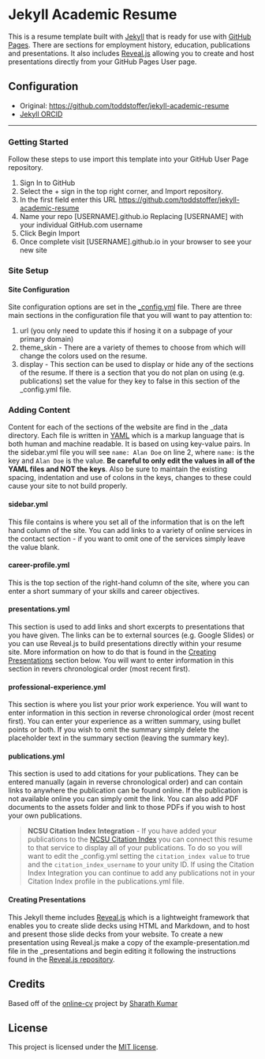 # Jekyll Academic Resume

This is a resume template built with [Jekyll](https://jekyllrb.com/) that is ready for use with [GitHub Pages](https://pages.github.com/). There are sections for employment history, education, publications and presentations. It also includes [Reveal.js](https://revealjs.com/#/) allowing you to create and host presentations directly from your GitHub Pages User page.

## Configuration

* Original: https://github.com/toddstoffer/jekyll-academic-resume
* [Jekyll ORCID](https://github.com/mfenner/jekyll-orcid)





------


### Getting Started
Follow these steps to use import this template into your GitHub User Page repository.

1. Sign In to GitHub
2. Select the + sign in the top right corner, and Import repository.
3. In the first field enter this URL https://github.com/toddstoffer/jekyll-academic-resume
4. Name your repo [USERNAME].github.io Replacing [USERNAME] with your individual GitHub.com username
5. Click Begin Import
6. Once complete visit [USERNAME].github.io in your browser to see your new site


### Site Setup
#### Site Configuration
Site configuration options are set in the [\_config.yml](/_config.yml) file. There are three main sections in the configuration file that you will want to pay attention to:

1. url (you only need to update this if hosing it on a subpage of your primary domain)
2. theme_skin - There are a variety of themes to choose from which will change the colors used on the resume.
3. display - This section can be used to display or hide any of the sections of the resume. If there is a section that you do not plan on using (e.g. publications) set the value for they key to false in this section of the \_config.yml file.

### Adding Content
Content for each of the sections of the website are find in the \_data directory. Each file is written in [YAML](https://en.wikipedia.org/wiki/YAML) which is a markup language that is both human and machine readable. It is based on using key-value pairs. In the sidebar.yml file you will see ```name: Alan Doe``` on line 2, where ```name:``` is the key and ```Alan Doe``` is the value. **Be careful to only edit the values in all of the YAML files and NOT the keys**. Also be sure to maintain the existing spacing, indentation and use of colons in the keys, changes to these could cause your site to not build properly.

#### sidebar.yml
This file contains is where you set all of the information that is on the left hand column of the site. You can add links to a variety of online services in the contact section - if you want to omit one of the services simply leave the value blank.

#### career-profile.yml
This is the top section of the right-hand column of the site, where you can enter a short summary of your skills and career objectives.

#### presentations.yml
This section is used to add links and short excerpts to presentations that you have given. The links can be to external sources (e.g. Google Slides) or you can use Reveal.js to build presentations directly within your resume site. More information on how to do that is found in the [Creating Presentations](#) section below. You will want to enter information in this section in revers chronological order (most recent first).

#### professional-experience.yml
This section is where you list your prior work experience. You will want to enter information in this section in reverse chronological order (most recent first). You can enter your experience as a written summary, using bullet points or both. If you wish to omit the summary simply delete the placeholder text in the summary section (leaving the summary key).

#### publications.yml
This section is used to add citations for your publications. They can be entered manually (again in reverse chronological order) and can contain links to anywhere the publication can be found online. If the publication is not available online you can simply omit the link. You can also add PDF documents to the assets folder and link to those PDFs if you wish to host your own publications.

  > **NCSU Citation Index Integration** - If you have added your publications to the [NCSU Citation Index](https://ci.lib.ncsu.edu) you can connect this resume to that service to display all of your publications. To do so you will want to edit the \_config.yml setting the ```citation_index value``` to true and the ```citation_index_username``` to your unity ID. If using the Citation Index Integration you can continue to add any publications not in your Citation Index profile in the publications.yml file.

#### Creating Presentations
This Jekyll theme includes [Reveal.js](https://revealjs.com/#/) which is a lightweight framework that enables you to create slide decks using HTML and Markdown, and to host and present those slide decks from your website. To create a new presentation using Reveal.js make a copy of the example-presentation.md file in the \_presentations and begin editing it following the instructions found in the [Reveal.js repository](https://github.com/hakimel/reveal.js/).


## Credits
Based off of the [online-cv](https://github.com/sharu725/online-cv) project by [Sharath Kumar](https://github.com/sharu725)


## License

This project is licensed under the [MIT license](LICENSE.txt).
